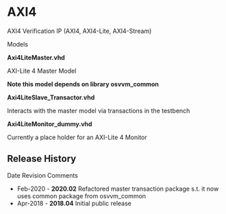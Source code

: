 # AXI4
AXI4 Verification IP (AXI4, AXI4-Lite, AXI4-Stream)

Models

**Axi4LiteMaster.vhd**

  AXI-Lite 4 Master Model
  
  **Note this model depends on library osvvm_common**
  
**Axi4LiteSlave_Transactor.vhd**

  Interacts with the master model via transactions in the testbench

**Axi4LiteMonitor_dummy.vhd**

Currently a place holder for an AXI-Lite 4 Monitor

## Release History
Date        Revision    Comments
- Feb-2020 - **2020.02**   Refactored master transaction package s.t. 
                           it now uses common package from osvvm_common    
- Apr-2018 - **2018.04**   Initial public release    